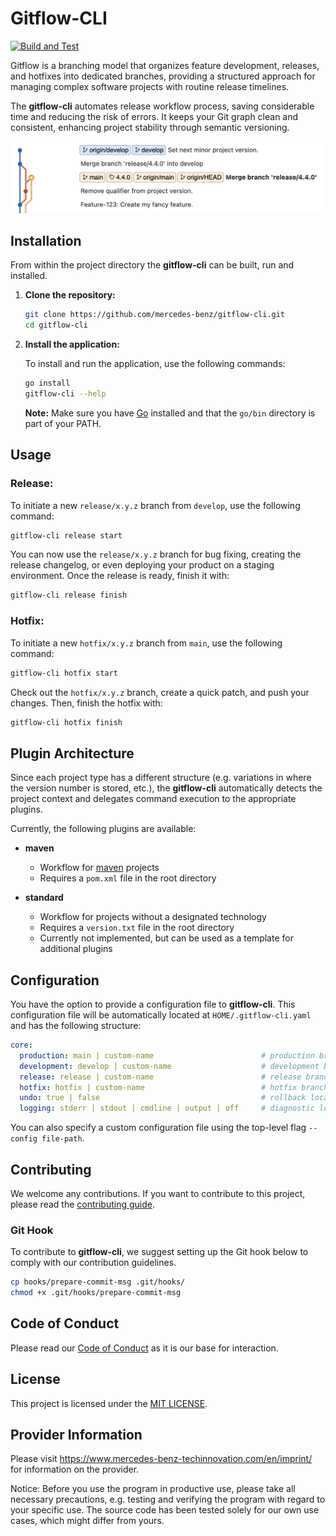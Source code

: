 # Gitflow-CLI

[![Build and Test](https://github.com/mercedes-benz/gitflow-cli/actions/workflows/build-and-test.yml/badge.svg)](https://github.com/mercedes-benz/gitflow-cli/actions/workflows/build-and-test.yml)

Gitflow is a branching model that organizes feature development, releases, and hotfixes into dedicated branches, 
providing a structured approach for managing complex software projects with routine release timelines.

The **gitflow-cli** automates release workflow process, saving considerable time and reducing the risk of errors. 
It keeps your Git graph clean and consistent, enhancing project stability through semantic versioning.

<img src="assets/gitflow-cli-demo.png" alt="gitflow-cli-demo" width="700" />

## Installation

From within the project directory the **gitflow-cli** can be built, run and installed.

1. **Clone the repository:**

    ```bash
    git clone https://github.com/mercedes-benz/gitflow-cli.git
    cd gitflow-cli
    ```

2. **Install the application:**

   To install and run the application, use the following commands:

   ```bash
   go install
   gitflow-cli --help
   ```

   **Note:** Make sure you have [Go](https://go.dev/doc/install) installed and that the `go/bin` directory is part of your PATH.

## Usage

### Release:

To initiate a new `release/x.y.z` branch from `develop`, use the following command:

   ```bash
   gitflow-cli release start
   ```

You can now use the `release/x.y.z` branch for bug fixing, creating the release changelog, 
or even deploying your product on a staging environment. Once the release is ready, finish it with:

   ```bash
   gitflow-cli release finish
   ```

### Hotfix:

To initiate a new `hotfix/x.y.z` branch from `main`, use the following command:

   ```bash
   gitflow-cli hotfix start
   ```

Check out the `hotfix/x.y.z` branch, create a quick patch, and push your changes. Then, finish the hotfix with:

   ```bash
   gitflow-cli hotfix finish
   ```

## Plugin Architecture

Since each project type has a different structure (e.g. variations in where the version number is stored, etc.), 
the **gitflow-cli** automatically detects the project context and delegates command execution to the appropriate plugins. 

Currently, the following plugins are available:

* **maven**
    * Workflow for [maven](https://maven.apache.org) projects
    * Requires a `pom.xml` file in the root directory

* **standard**
    * Workflow for projects without a designated technology
    * Requires a `version.txt` file in the root directory
    * Currently not implemented, but can be used as a template for additional plugins

## Configuration

   You have the option to provide a configuration file to **gitflow-cli**.
   This configuration file will be automatically located at `HOME/.gitflow-cli.yaml` and has the following structure:

   ```yaml
   core:
     production: main | custom-name                        # production branch name
     development: develop | custom-name                    # development branch name
     release: release | custom-name                        # release branch prefix
     hotfix: hotfix | custom-name                          # hotfix branch prefix
     undo: true | false                                    # rollback local changes in case of an error, default = false
     logging: stderr | stdout | cmdline | output | off     # diagnostic logging for the Gitflow workflow, default = stdout | cmdline | output
   ```

   You can also specify a custom configuration file using the top-level flag `--config file-path`.

## Contributing

We welcome any contributions.
If you want to contribute to this project, please read the [contributing guide](CONTRIBUTING.md).

### Git Hook

To contribute to **gitflow-cli**, we suggest setting up the Git hook below to comply with our contribution guidelines.

   ```bash
   cp hooks/prepare-commit-msg .git/hooks/
   chmod +x .git/hooks/prepare-commit-msg
   ```

## Code of Conduct

Please read our [Code of Conduct](CODE_OF_CONDUCT.md) as it is our base for interaction.

## License

This project is licensed under the [MIT LICENSE](LICENSE).

## Provider Information

Please visit <https://www.mercedes-benz-techinnovation.com/en/imprint/> for information on the provider.

Notice: Before you use the program in productive use, please take all necessary precautions,
e.g. testing and verifying the program with regard to your specific use.
The source code has been tested solely for our own use cases, which might differ from yours. 
